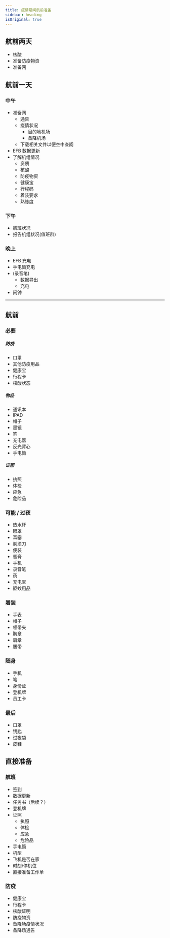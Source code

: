 ```yaml
---
title: 疫情期间航前准备
sidebar: heading
isOriginal: true
---
```


## 航前两天

-   核酸
-   准备防疫物资
-   准备网

## 航前一天

### 中午

-   准备网
    -   通告
    -   疫情状况
        -   目的地机场
        -   备降机场
    -   下载相关文件以便空中查阅
-   EFB 数据更新
-   了解机组情况
    -   资质
    -   核酸
    -   防疫物资
    -   健康宝
    -   行程码
    -   着装要求
    -   熟练度

### 下午

-   航班状况
-   报告机组状况(值班群)

### 晚上

-   EFB 充电
-   手电筒充电
-   (录音笔)
    -   数据导出
    -   充电
-   闹钟

---

## 航前

### 必要

##### 防疫

-   口罩
-   其他防疫用品
-   健康宝
-   行程卡
-   核酸状态

##### 物品

-   通讯本
-   IPAD
-   帽子
-   墨镜
-   笔
-   充电器
-   反光背心
-   手电筒

##### 证照

-   执照
-   体检
-   应急
-   危险品

### 可能 / 过夜

-   热水杯
-   眼罩
-   耳塞
-   剃须刀
-   便装
-   唇膏
-   手机
-   录音笔
-   药
-   充电宝
-   驱蚊用品

### 着装

-   手表
-   帽子
-   领带夹
-   胸章
-   肩章
-   腰带

### 随身

-   手机
-   笔
-   身份证
-   登机牌
-   员工卡

### 最后

-   口罩
-   钥匙
-   过夜袋
-   皮鞋

## 直接准备

### 航班

-   签到
-   数据更新
-   任务书（后续？）
-   登机牌
-   证照
    -   执照
    -   体检
    -   应急
    -   危险品
-   手电筒
-   机型
-   飞机是否在家
-   时刻/停机位
-   直接准备工作单

### 防疫

-   健康宝
-   行程卡
-   核酸证明
-   防疫物资
-   备降场疫情状况
-   备降场通告
